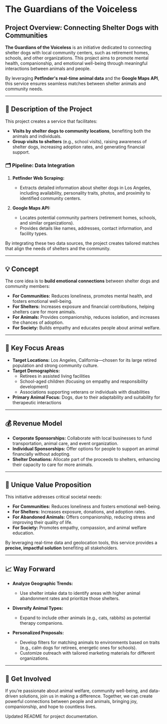 # The Guardians of the Voiceless

## Project Overview: Connecting Shelter Dogs with Communities

**The Guardians of the Voiceless** is an initiative dedicated to connecting shelter dogs with local community centers, such as retirement homes, schools, and other organizations. This project aims to promote mental health, companionship, and emotional well-being through meaningful interactions between animals and people.

By leveraging **Petfinder's real-time animal data** and the **Google Maps API**, this service ensures seamless matches between shelter animals and community needs.

---

## 🚀 Description of the Project

This project creates a service that facilitates:

- **Visits by shelter dogs to community locations**, benefiting both the animals and individuals.
- **Group visits to shelters** (e.g., school visits), raising awareness of shelter dogs, increasing adoption rates, and generating financial support.

### 🗂️ Pipeline: Data Integration

1. **Petfinder Web Scraping:**  
   - Extracts detailed information about shelter dogs in Los Angeles, including availability, personality traits, photos, and proximity to identified community centers.

2. **Google Maps API:**  
   - Locates potential community partners (retirement homes, schools, and similar organizations).
   - Provides details like names, addresses, contact information, and facility types.

By integrating these two data sources, the project creates tailored matches that align the needs of shelters and the community.

---

## 💡 Concept

The core idea is to **build emotional connections** between shelter dogs and community members:

- **For Communities:** Reduces loneliness, promotes mental health, and fosters emotional well-being.
- **For Shelters:** Increases exposure and financial contributions, helping shelters care for more animals.
- **For Animals:** Provides companionship, reduces isolation, and increases the chances of adoption.
- **For Society:** Builds empathy and educates people about animal welfare.

---

## 🎯 Key Focus Areas

- **Target Locations:** Los Angeles, California—chosen for its large retired population and strong community culture.
- **Target Demographics:**
  - Retirees in assisted living facilities
  - School-aged children (focusing on empathy and responsibility development)
  - Associations supporting veterans or individuals with disabilities
- **Primary Animal Focus:** Dogs, due to their adaptability and suitability for therapeutic interactions

---

## 💰 Revenue Model

- **Corporate Sponsorships:** Collaborate with local businesses to fund transportation, animal care, and event organization.
- **Individual Sponsorships:** Offer options for people to support an animal financially without adopting.
- **Shelter Donations:** Allocate part of the proceeds to shelters, enhancing their capacity to care for more animals.

---

## 🌟 Unique Value Proposition

This initiative addresses critical societal needs:

- **For Communities:** Reduces loneliness and fosters emotional well-being.
- **For Shelters:** Increases exposure, donations, and adoption rates.
- **For Abandoned Animals:** Offers companionship, reducing stress and improving their quality of life.
- **For Society:** Promotes empathy, compassion, and animal welfare education.

By leveraging real-time data and geolocation tools, this service provides a **precise, impactful solution** benefiting all stakeholders.

---

## 📈 Way Forward

- **Analyze Geographic Trends:**
  - Use shelter intake data to identify areas with higher animal abandonment rates and prioritize those shelters.

- **Diversify Animal Types:**
  - Expand to include other animals (e.g., cats, rabbits) as potential therapy companions.

- **Personalized Proposals:**
  - Develop filters for matching animals to environments based on traits (e.g., calm dogs for retirees, energetic ones for schools).
  - Customize outreach with tailored marketing materials for different organizations.

---

## 🤝 Get Involved

If you’re passionate about animal welfare, community well-being, and data-driven solutions, join us in making a difference. Together, we can create powerful connections between people and animals, bringing joy, companionship, and hope to countless lives.

Updated README for project documentation.
